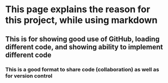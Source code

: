 # This page explains the reason for this project, while using markdown
## This is for showing good use of GitHub, loading different code, and showing ability to implement different code 
### This is a good format to share code (collaboration) as well as for version control

